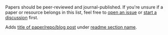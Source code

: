 Papers should be peer-reviewed and journal-published. If you're unsure if a paper or resource belongs in this list, feel free to [open an issue](https://github.com/janosh/awesome-normalizing-flows/issues/new) or [start a discussion](https://github.com/janosh/awesome-normalizing-flows/discussions) first.

<!-- Delete the above hint before submitting.

When adding a new resource, please fill out the title, url and readme section name + link in the line below. Else delete everything and start from a clean slate. -->

Adds [title of paper/repo/blog post](url) under [readme section name](readme.md#-publications).

